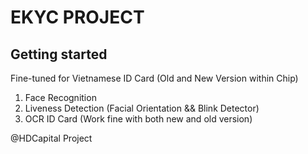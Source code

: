 # EKYC PROJECT

## Getting started

Fine-tuned for Vietnamese ID Card (Old and New Version within Chip)


1. Face Recognition
2. Liveness Detection (Facial Orientation && Blink Detector)
3. OCR ID Card (Work fine with both new and old version)


@HDCapital Project
